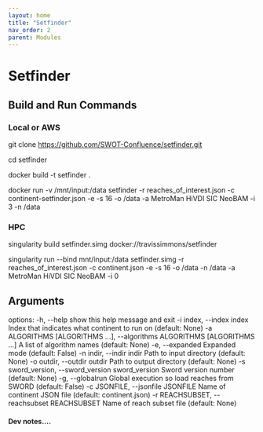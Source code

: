 ```yaml
---
layout: home
title: "Setfinder"
nav_order: 2
parent: Modules
---
```


# Setfinder


## Build and Run Commands

### Local or AWS
git clone https://github.com/SWOT-Confluence/setfinder.git

cd setfinder

docker build -t setfinder .

<!-- docker run -e AWS_BATCH_JOB_ID="foo" -v /mnt/input:/mnt/data/input travissimmons/metroman:latest -r metrosets.json -s local -v -i 0 -->

docker run -v /mnt/input:/data setfinder -r reaches_of_interest.json -c continent-setfinder.json -e -s 16 -o /data -a MetroMan HiVDI SIC NeoBAM -i 3 -n /data

### HPC
singularity build setfinder.simg docker://travissimmons/setfinder

singularity run --bind mnt/input:/data setfinder.simg -r reaches_of_interest.json -c continent.json -e -s 16 -o /data -n /data -a MetroMan HiVDI SIC NeoBAM -i 0
 
## Arguments

options:
  -h, --help            show this help message and exit
  -i index, --index index
                        Index that indicates what continent to run on (default: None)
  -a ALGORITHMS [ALGORITHMS ...], --algorithms ALGORITHMS [ALGORITHMS ...]
                        A list of algorithm names (default: None)
  -e, --expanded        Expanded mode (default: False)
  -n indir, --indir indir
                        Path to input directory (default: None)
  -o outdir, --outdir outdir
                        Path to output directory (default: None)
  -s sword_version, --sword_version sword_version
                        Sword version number (default: None)
  -g, --globalrun       Global execution so load reaches from SWORD (default: False)
  -c JSONFILE, --jsonfile JSONFILE
                        Name of continent JSON file (default: continent.json)
  -r REACHSUBSET, --reachsubset REACHSUBSET
                        Name of reach subset file (default: None)


#### Dev notes....

